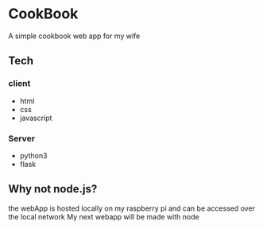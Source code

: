# CookBook
A simple cookbook web app for my wife
## Tech
### client
- html
- css
- javascript
### Server
- python3
- flask
## Why not node.js?
the webApp is hosted locally on my raspberry pi and can be accessed over the local network
My next webapp will be made with node
